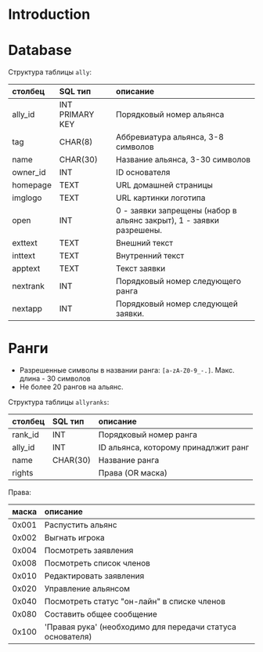 # Introduction #


# Database #

Структура таблицы `ally`:

| **столбец** | **SQL тип** | **описание** |
|:------------|:------------|:-------------|
| ally\_id    | INT PRIMARY KEY| Порядковый номер альянса|
| tag         | CHAR(8)     | Аббревиатура альянса, 3-8 символов|
| name        | CHAR(30)    | Название альянса, 3-30 символов|
| owner\_id   | INT         | ID основателя|
| homepage    | TEXT        | URL домашней страницы|
| imglogo     | TEXT        | URL картинки логотипа|
| open        | INT         | 0 - заявки запрещены (набор в альянс закрыт), 1 - заявки разрешены.|
| exttext     | TEXT        | Внешний текст|
| inttext     | TEXT        | Внутренний текст|
| apptext     | TEXT        | Текст заявки |
| nextrank    | INT         | Порядковый номер следующего ранга|
| nextapp     | INT         | Порядковый номер следующей заявки.|

# Ранги #

  * Разрешенные символы в названии ранга: `[a-zA-Z0-9_-.]`. Макс. длина - 30 символов
  * Не более 20 рангов на альянс.

Структура таблицы `allyranks`:

| **столбец** | **SQL тип** | **описание** |
|:------------|:------------|:-------------|
|rank\_id     |INT          |Порядковый номер ранга|
|ally\_id     |INT          |ID альянса, которому принадлжит ранг|
|name         |CHAR(30)     |Название ранга|
|rights       |             |Права (OR маска)|

Права:

| **маска** | **описание** |
|:----------|:-------------|
|0x001      | Распустить альянс|
|0x002      | Выгнать игрока|
|0x004      | Посмотреть заявления|
|0x008      | Посмотреть список членов|
|0x010      | Редактировать заявления|
|0x020      | Управление альянсом|
|0x040      | Посмотреть статус "он-лайн" в списке членов|
|0x080      | Составить общее сообщение|
|0x100      | 'Правая рука' (необходимо для передачи статуса основателя)|